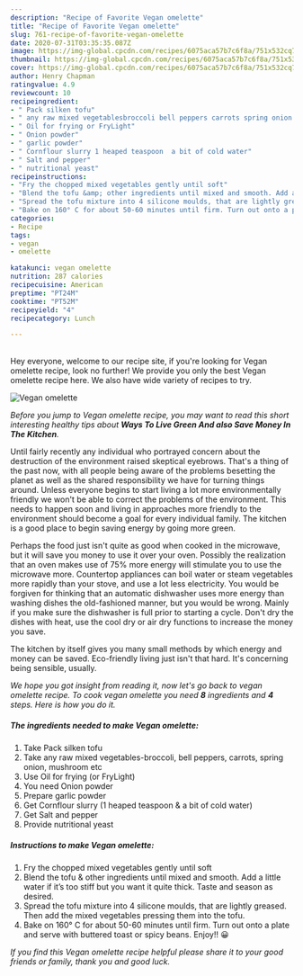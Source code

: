 ```yaml
---
description: "Recipe of Favorite Vegan omelette"
title: "Recipe of Favorite Vegan omelette"
slug: 761-recipe-of-favorite-vegan-omelette
date: 2020-07-31T03:35:35.087Z
image: https://img-global.cpcdn.com/recipes/6075aca57b7c6f8a/751x532cq70/vegan-omelette-recipe-main-photo.jpg
thumbnail: https://img-global.cpcdn.com/recipes/6075aca57b7c6f8a/751x532cq70/vegan-omelette-recipe-main-photo.jpg
cover: https://img-global.cpcdn.com/recipes/6075aca57b7c6f8a/751x532cq70/vegan-omelette-recipe-main-photo.jpg
author: Henry Chapman
ratingvalue: 4.9
reviewcount: 10
recipeingredient:
- " Pack silken tofu"
- " any raw mixed vegetablesbroccoli bell peppers carrots spring onion mushroom etc"
- " Oil for frying or FryLight"
- " Onion powder"
- " garlic powder"
- " Cornflour slurry 1 heaped teaspoon  a bit of cold water"
- " Salt and pepper"
- " nutritional yeast"
recipeinstructions:
- "Fry the chopped mixed vegetables gently until soft"
- "Blend the tofu &amp; other ingredients until mixed and smooth. Add a little water if it’s too stiff but you want it quite thick. Taste and season as desired."
- "Spread the tofu mixture into 4 silicone moulds, that are lightly greased. Then add the mixed vegetables pressing them into the tofu."
- "Bake on 160° C for about 50-60 minutes until firm. Turn out onto a plate and serve with buttered toast or spicy beans. Enjoy!! 😀"
categories:
- Recipe
tags:
- vegan
- omelette

katakunci: vegan omelette 
nutrition: 287 calories
recipecuisine: American
preptime: "PT24M"
cooktime: "PT52M"
recipeyield: "4"
recipecategory: Lunch

---
```

<br>
Hey everyone, welcome to our recipe site, if you're looking for Vegan omelette recipe, look no further! We provide you only the best Vegan omelette recipe here. We also have wide variety of recipes to try.
<br>


![Vegan omelette](https://img-global.cpcdn.com/recipes/6075aca57b7c6f8a/751x532cq70/vegan-omelette-recipe-main-photo.jpg)

<i>Before you jump to Vegan omelette recipe, you may want to read this short interesting healthy tips about 
<strong>Ways To Live Green And also Save Money In The Kitchen</strong>.</i>
</br>

Until fairly recently any individual who portrayed concern about the destruction of the environment raised skeptical eyebrows. That's a thing of the past now, with all people being aware of the problems besetting the planet as well as the shared responsibility we have for turning things around. Unless everyone begins to start living a lot more environmentally friendly we won't be able to correct the problems of the environment. This needs to happen soon and living in approaches more friendly to the environment should become a goal for every individual family. The kitchen is a good place to begin saving energy by going more green.

Perhaps the food just isn't quite as good when cooked in the microwave, but it will save you money to use it over your oven. Possibly the realization that an oven makes use of 75% more energy will stimulate you to use the microwave more. Countertop appliances can boil water or steam vegetables more rapidly than your stove, and use a lot less electricity. You would be forgiven for thinking that an automatic dishwasher uses more energy than washing dishes the old-fashioned manner, but you would be wrong. Mainly if you make sure the dishwasher is full prior to starting a cycle. Don't dry the dishes with heat, use the cool dry or air dry functions to increase the money you save.

The kitchen by itself gives you many small methods by which energy and money can be saved. Eco-friendly living just isn't that hard. It's concerning being sensible, usually.


<i>We hope you got insight from reading it, now let's go back to vegan omelette recipe. To cook vegan omelette you need <strong>8</strong> ingredients and <strong>4</strong> steps. Here is how you do it.
</i>

##### The ingredients needed to make Vegan omelette:

1. Take  Pack silken tofu
1. Take  any raw mixed vegetables-broccoli, bell peppers, carrots, spring onion, mushroom etc
1. Use  Oil for frying (or FryLight)
1. You need  Onion powder
1. Prepare  garlic powder
1. Get  Cornflour slurry (1 heaped teaspoon &amp; a bit of cold water)
1. Get  Salt and pepper
1. Provide  nutritional yeast


##### Instructions to make Vegan omelette:

1. Fry the chopped mixed vegetables gently until soft
1. Blend the tofu &amp; other ingredients until mixed and smooth. Add a little water if it’s too stiff but you want it quite thick. Taste and season as desired.
1. Spread the tofu mixture into 4 silicone moulds, that are lightly greased. Then add the mixed vegetables pressing them into the tofu.
1. Bake on 160° C for about 50-60 minutes until firm. Turn out onto a plate and serve with buttered toast or spicy beans. Enjoy!! 😀


<i>If you find this Vegan omelette recipe helpful please share it to your good friends or family, thank you and good luck.</i>
